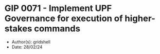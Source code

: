 # GIP 0071 - Implement UPF Governance for execution of higher-stakes commands

- Author(s): gridshell
- Date: 28/02/24

